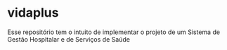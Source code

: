# vidaplus
Esse repositório tem o intuito de implementar o projeto de um Sistema de Gestão Hospitalar e de Serviços de Saúde
